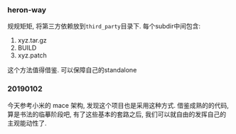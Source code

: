 ### heron-way

规规矩矩, 将第三方依赖放到`third_party`目录下.
每个subdir中间包含:
1. xyz.tar.gz
2. BUILD
3. xyz.patch


这个方法值得借鉴. 可以保障自己的standalone


### 20190102
今天参考小米的 mace 架构, 发现这个项目也是采用这种方式. 
借鉴成熟的的代码, 算是书法的临摹阶段吧, 有了这些基本的套路之后, 我们可以就自由的发挥自己的主观能动性了.
